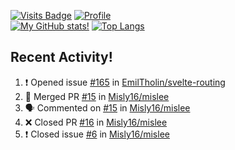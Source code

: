[![Visits Badge](https://badges.pufler.dev/visits/misly16/misly16)](https://badges.pufler.dev)
[![Profile](https://raw.githubusercontent.com/Misly16/Misly16/master/index.png)](https://github.com/misly16)
<br>
[![My GitHub stats!](https://github-readme-stats.vercel.app/api?username=misly16&show_icons=true&theme=dracula)](https://github.com/misly16)
[![Top Langs](https://github-readme-stats.vercel.app/api/top-langs/?username=misly16&theme=dracula&layout=compact)](https://github.com/misly16)
<br>


## Recent Activity!
<!--START_SECTION:activity-->
1. ❗️ Opened issue [#165](https://github.com/EmilTholin/svelte-routing/issues/165) in [EmilTholin/svelte-routing](https://github.com/EmilTholin/svelte-routing)
2. 🎉 Merged PR [#15](https://github.com/Misly16/mislee/pull/15) in [Misly16/mislee](https://github.com/Misly16/mislee)
3. 🗣 Commented on [#15](https://github.com/Misly16/mislee/issues/15) in [Misly16/mislee](https://github.com/Misly16/mislee)
4. ❌ Closed PR [#16](https://github.com/Misly16/mislee/pull/16) in [Misly16/mislee](https://github.com/Misly16/mislee)
5. ❗️ Closed issue [#6](https://github.com/Misly16/mislee/issues/6) in [Misly16/mislee](https://github.com/Misly16/mislee)
<!--END_SECTION:activity-->

